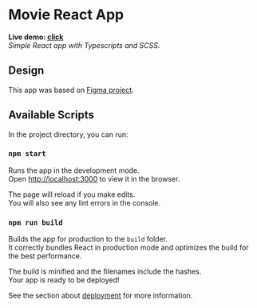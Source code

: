 # Movie React App

**Live demo: [click](https://katarzynatobis.github.io/movie-test-app/)** <br />
*Simple React app with Typescripts and SCSS.*

## Design

This app was based on [Figma project](https://www.figma.com/proto/LpcSPRLcBjr2cLl02riGVn/front-end-programming-exercise).

## Available Scripts

In the project directory, you can run:

### `npm start`

Runs the app in the development mode.<br />
Open [http://localhost:3000](http://localhost:3000) to view it in the browser.

The page will reload if you make edits.<br />
You will also see any lint errors in the console.

### `npm run build`

Builds the app for production to the `build` folder.<br />
It correctly bundles React in production mode and optimizes the build for the best performance.

The build is minified and the filenames include the hashes.<br />
Your app is ready to be deployed!

See the section about [deployment](https://facebook.github.io/create-react-app/docs/deployment) for more information.
